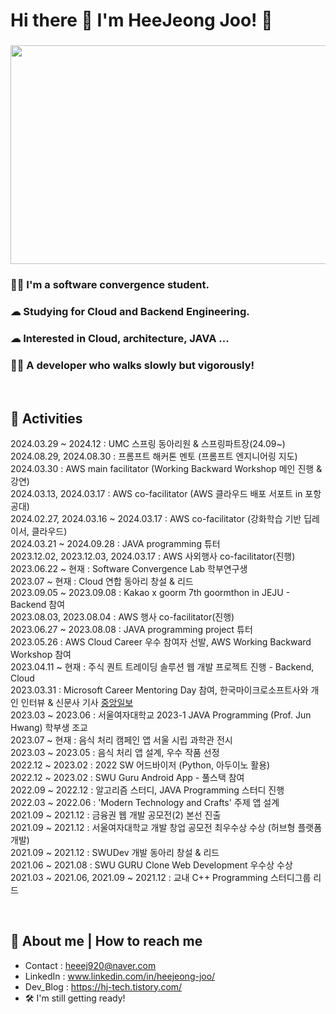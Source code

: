 <!--
**JooHeeJeong/JooHeeJeong** is a ✨ _special_ ✨ repository because its `README.md` (this file) appears on your GitHub profile.

Here are some ideas to get you started:

- 🔭 I’m currently working on ...
- 🌱 I’m currently learning ...
- 👯 I’m looking to collaborate on ...
- 🤔 I’m looking for help with ...
- 💬 Ask me about ...
- 📫 How to reach me: ...
- 😄 Pronouns: ...
- ⚡ Fun fact: ...
-->
# Hi there 👋 I'm HeeJeong Joo! 🙌
###
###      
<!--![ThumbsThumbsUpGIF](https://github.com/heejeongJ/heejeongJ/assets/91328882/47970575-a24f-4ee3-87b5-bf2a34519aaa)-->
<!--![img](https://github.com/heejeongJ/heejeongJ/assets/91328882/d76a5ab9-0d5a-408e-a133-af331b1a98db)-->
<img src = "https://github.com/heejeongJ/heejeongJ/assets/91328882/d76a5ab9-0d5a-408e-a133-af331b1a98db" width = 600px height = 350px>

### 👩‍💻  I'm a software convergence student.
### ☁  Studying for Cloud and Backend Engineering.
### ☁  Interested in Cloud, architecture, JAVA ...
### 🚴‍♂️ A developer who walks slowly but vigorously!
&nbsp;
## 💪 Activities
2024.03.29 ~ 2024.12 : UMC 스프링 동아리원 & 스프링파트장(24.09~)<br>
2024.08.29, 2024.08.30 : 프롬프트 해커톤 멘토 (프롬프트 엔지니어링 지도)<br>
2024.03.30 : AWS main facilitator (Working Backward Workshop 메인 진행 & 강연)<br>
2024.03.13, 2024.03.17 : AWS co-facilitator (AWS 클라우드 배포 서포트 in 포항공대)<br>
2024.02.27, 2024.03.16 ~ 2024.03.17 : AWS co-facilitator (강화학습 기반 딥레이서, 클라우드) <br>
2024.03.21 ~ 2024.09.28 : JAVA programming 튜터 <br>
2023.12.02, 2023.12.03, 2024.03.17 : AWS 사외행사 co-facilitator(진행) <br>
2023.06.22 ~ 현재 : Software Convergence Lab 학부연구생 <br>
2023.07 ~ 현재 : Cloud 연합 동아리 창설 & 리드 <br>
2023.09.05 ~ 2023.09.08 : Kakao x goorm 7th goormthon in JEJU -  Backend 참여 <br>
2023.08.03, 2023.08.04 : AWS 행사 co-facilitator(진행) <br>
2023.06.27 ~ 2023.08.08 : JAVA programming project 튜터 <br>
2023.05.26 : AWS Cloud Career 우수 참여자 선발, AWS Working Backward Workshop 참여 <br>
2023.04.11 ~ 현재 : 주식 퀀트 트레이딩 솔루션 웹 개발 프로젝트 진행 - Backend, Cloud <br>
2023.03.31 : Microsoft Career Mentoring Day 참여, 한국마이크로소프트사와 개인 인터뷰 & 신문사 기사 [중앙일보](https://www.joongang.co.kr/article/25152541#home) <br>
2023.03 ~ 2023.06 : 서울여자대학교 2023-1 JAVA Programming (Prof. Jun Hwang) 학부생 조교 <br>
2023.07 ~ 현재 : 음식 처리 캠페인 앱 서울 시립 과학관 전시 <br>
2023.03 ~ 2023.05 : 음식 처리 앱 설계, 우수 작품 선정 <br>
2022.12 ~ 2023.02 : 2022 SW 어드바이저 (Python, 아두이노 활용) <br>
2022.12 ~ 2023.02 : SWU Guru Android App - 풀스택 참여 <br>
2022.09 ~ 2022.12 : 알고리즘 스터디, JAVA Programming 스터디 진행 <br>
2022.03 ~ 2022.06 : 'Modern Technology and Crafts' 주제 앱 설계 <br>
2021.09 ~ 2021.12 : 금융권 웹 개발 공모전(2) 본선 진출 <br>
2021.09 ~ 2021.12 : 서울여자대학교 개발 창업 공모전 최우수상 수상 (허브형 플랫폼 개발) <br>
2021.09 ~ 2021.12 : SWUDev 개발 동아리 창설 & 리드 <br>
2021.06 ~ 2021.08 : SWU GURU Clone Web Development 우수상 수상 <br>
2021.03 ~ 2021.06, 2021.09 ~ 2021.12 : 교내 C++ Programming 스터디그룹 리드 <br>
<!--2021.03 : 서울여자대학교 소프트웨어융합학과 입학 <br>-->


<!--## Skills & Study
<img src="https://img.shields.io/badge/Python-3776AB?style=flat-square&logo=Python&logoColor=white"/>  <img src="https://img.shields.io/badge/Amazon AWS-232F3E?style=flat-square&logo=Amazon AWS&logoColor=#FF9900"/> <img src="https://img.shields.io/badge/Java-007396?style=flat-square&logo=Java&logoColor=white"/>  <img src="https://img.shields.io/badge/SQLite-003B57?style=flat-square&logo=SQLite&logoColor=white"/>-->
&nbsp;
## 💭 About me | How to reach me
- Contact :  <heeej920@naver.com>
- LinkedIn : www.linkedin.com/in/heejeong-joo/
- Dev_Blog : https://hj-tech.tistory.com/
- 🛠 I'm still getting ready!


<!-- ![HeeJj's GitHub stats](https://github-readme-stats.vercel.app/api?username=JooHeeJeong&show_icons=true&theme=radical) -->
